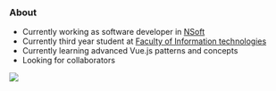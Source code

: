 ### About

* Currently working as software developer in [NSoft](https://www.nsoft.com/)
* Currently third year student at [Faculty of Information technologies](https://www.fit.ba/)
* Currently learning advanced Vue.js patterns and concepts
* Looking for collaborators

![](https://komarev.com/ghpvc/?username=zoljann&label=Profile+views)
